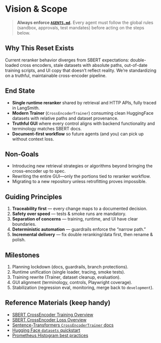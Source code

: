 # Vision & Scope

> **Always enforce [`AGENTS.md`](../AGENTS.md).** Every agent must follow the global rules (sandbox, approvals, test mandates) before acting on the steps below.

## Why This Reset Exists

Current reranker behavior diverges from SBERT expectations: double-loaded cross encoders, stale datasets with absolute paths, out-of-date training scripts, and UI copy that doesn’t reflect reality. We’re standardizing on a truthful, maintainable cross-encoder pipeline.

## End State

- **Single runtime reranker** shared by retrieval and HTTP APIs, fully traced in LangSmith.
- **Modern Trainer** (`CrossEncoderTrainer`) consuming clean HuggingFace datasets with relative paths and dataset provenance.
- **Truthful GUI** where every control aligns with backend functionality and terminology matches SBERT docs.
- **Document-first workflow** so future agents (and you) can pick up without context loss.

## Non-Goals

- Introducing new retrieval strategies or algorithms beyond bringing the cross-encoder up to spec.
- Rewriting the entire GUI—only the portions tied to reranker workflow.
- Migrating to a new repository unless retrofitting proves impossible.

## Guiding Principles

1. **Traceability first** — every change maps to a documented decision.
2. **Safety over speed** — tests & smoke runs are mandatory.
3. **Separation of concerns** — training, runtime, and UI have clear boundaries.
4. **Deterministic automation** — guardrails enforce the “narrow path.”
5. **Incremental delivery** — fix double reranking/data first, then rename & polish.

## Milestones

1. Planning lockdown (docs, guardrails, branch protections).
2. Runtime unification (single loader, tracing, smoke tests).
3. Training rewrite (Trainer, dataset cleanup, evaluation).
4. GUI alignment (terminology, controls, Playwright coverage).
5. Stabilization (regression eval, monitoring, merge back to `development`).

## Reference Materials (keep handy)

- [SBERT CrossEncoder Training Overview](https://www.sbert.net/docs/cross_encoder/training_overview.html)
- [SBERT CrossEncoder Loss Overview](https://www.sbert.net/docs/cross_encoder/loss_overview.html)
- [Sentence-Transformers `CrossEncoderTrainer` docs](https://www.sbert.net/docs/package_reference/cross_encoder/trainer.html)
- [Hugging Face `datasets` quickstart](https://huggingface.co/docs/datasets/v2.19.0/en/quickstart)
- [Prometheus Histogram best practices](https://prometheus.io/docs/practices/histograms/)

